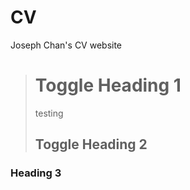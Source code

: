 # CV

Joseph Chan's CV website

> # Toggle Heading 1
>
> testing
>
> ## Toggle Heading 2

### Heading 3
